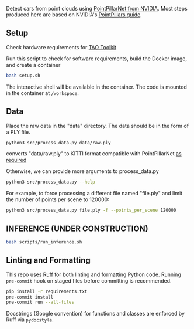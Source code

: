 Detect cars from point clouds using [PointPillarNet from NVIDIA](https://catalog.ngc.nvidia.com/orgs/nvidia/teams/tao/models/pointpillarnet). Most steps produced here are based on NVIDIA's [PointPillars guide](https://docs.nvidia.com/tao/tao-toolkit/text/point_cloud/pointpillars.html).

## Setup

Check hardware requirements for [TAO Toolkit](https://docs.nvidia.com/tao/tao-toolkit/text/tao_toolkit_quick_start_guide.html#requirements)

Run this script to check for software requirements, build the Docker image, and create a container

```bash
bash setup.sh
```

The interactive shell will be available in the container. The code is mounted in the container at `/workspace`.

## Data

Place the raw data in the "data" directory. The data should be in the form of a PLY file.

```bash
python3 src/process_data.py data/raw.ply
```

converts "data/raw.ply" to KITTI format compatible with PointPillarNet [as required](https://docs.nvidia.com/tao/tao-toolkit/text/point_cloud/pointpillars.html#preparing-the-dataset)

Otherwise, we can provide more arguments to process_data.py

```bash
python3 src/process_data.py --help
```

For example, to force processing a different file named "file.ply" and limit the number of points per scene to 120000:

```bash
python3 src/process_data.py file.ply -f --points_per_scene 120000
```

## INFERENCE (UNDER CONSTRUCTION)

```bash
bash scripts/run_inference.sh
```

## Linting and Formatting

This repo uses [Ruff](https://docs.astral.sh/ruff/) for both linting and formatting Python code. Running `pre-commit` hook on staged files before committing is recommended.

```bash
pip install -r requirements.txt
pre-commit install
pre-commit run --all-files
```

Docstrings (Google convention) for functions and classes are enforced by Ruff via `pydocstyle`.
